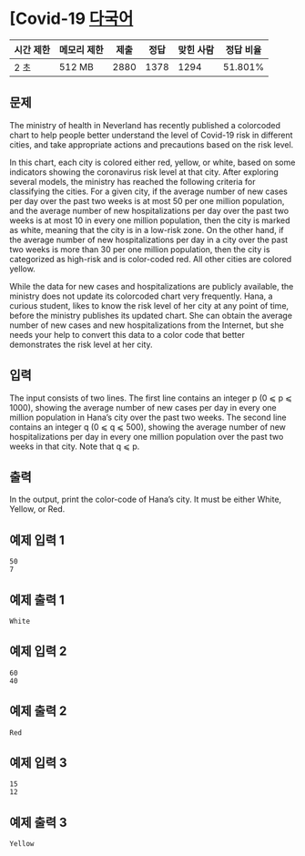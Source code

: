 

# [Covid-19 [다국어](https://www.acmicpc.net/problem/20673)

| 시간 제한 | 메모리 제한 | 제출 | 정답 | 맞힌 사람 | 정답 비율 |
| --- | --- | --- | --- | --- | --- |
| 2 초 | 512 MB | 2880 | 1378 | 1294 | 51.801% |

## 문제

The ministry of health in Neverland has recently published a colorcoded chart to help people better understand the level of Covid-19 risk in different cities, and take appropriate actions and precautions based on the risk level.

In this chart, each city is colored either red, yellow, or white, based on some indicators showing the coronavirus risk level at that city. After exploring several models, the ministry has reached the following criteria for classifying the cities. For a given city, if the average number of new cases per day over the past two weeks is at most 50 per one million population, and the average number of new hospitalizations per day over the past two weeks is at most 10 in every one million population, then the city is marked as white, meaning that the city is in a low-risk zone. On the other hand, if the average number of new hospitalizations per day in a city over the past two weeks is more than 30 per one million population, then the city is categorized as high-risk and is color-coded red. All other cities are colored yellow.

While the data for new cases and hospitalizations are publicly available, the ministry does not update its colorcoded chart very frequently. Hana, a curious student, likes to know the risk level of her city at any point of time, before the ministry publishes its updated chart. She can obtain the average number of new cases and new hospitalizations from the Internet, but she needs your help to convert this data to a color code that better demonstrates the risk level at her city.

## 입력

The input consists of two lines. The first line contains an integer p (0 ⩽ p ⩽ 1000), showing the average number of new cases per day in every one million population in Hana’s city over the past two weeks. The second line contains an integer q (0 ⩽ q ⩽ 500), showing the average number of new hospitalizations per day in every one million population over the past two weeks in that city. Note that q ⩽ p.

## 출력

In the output, print the color-code of Hana’s city. It must be either White, Yellow, or Red.

## 예제 입력 1

```
50
7

```

## 예제 출력 1

```
White

```

## 예제 입력 2

```
60
40

```

## 예제 출력 2

```
Red

```

## 예제 입력 3

```
15
12

```

## 예제 출력 3

```
Yellow
```
